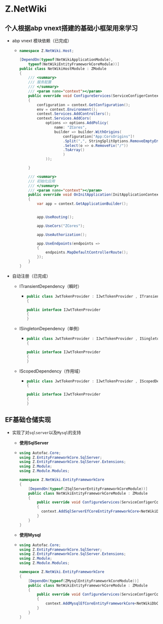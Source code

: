 # Z.NetWiki

## 个人根据abp vnext搭建的基础小框架用来学习

- abp vnext 模块依赖（已完成）

  - ``````C#
    namespace Z.NetWiki.Host;
    
    [DependOn(typeof(NetWikiApplicationModule),
        typeof(NetWikiEntityFrameworkCoreModule))]
    public class NetWikiHostModule : ZModule
    {
        /// <summary>
        /// 服务配置
        /// </summary>
        /// <param name="context"></param>
        public override void ConfigureServices(ServiceConfigerContext context)
        {
            configuration = context.GetConfiguration();
            env = context.Environment();
            context.Services.AddControllers();
            context.Services.AddCors(
                options => options.AddPolicy(
                    name: "ZCores",
                    builder => builder.WithOrigins(
                        configuration["App:CorsOrigins"]!
                        .Split(",", StringSplitOptions.RemoveEmptyEntries)//获取移除空白字符串
                        .Select(o => o.RemoveFix("/"))
                        .ToArray()
                        )
                ));
    
        }
    
        /// <summary>
        /// 初始化应用
        /// </summary>
        /// <param name="context"></param>
        public override void OnInitApplication(InitApplicationContext context)
        {
            var app = context.GetApplicationBuilder();
    
           
            app.UseRouting();
    
            app.UseCors("ZCores");
    
            app.UseAuthorization();
    
            app.UseEndpoints(endpoints =>
            {
                endpoints.MapDefaultControllerRoute();
            });
        }
    }
    

- 自动注册（已完成）

  - ITransientDependency（瞬时）

    - ``````C#
      public class JwtTokenProvider : IJwtTokenProvider , ITransientDependency
      {
      
      public interface IJwtTokenProvider
      {
      }

  - ISingletonDependency（单例）

    - ``````C#
      public class JwtTokenProvider : IJwtTokenProvider , ISingletonDependency
      {
      
      public interface IJwtTokenProvider
      {
      }

  - IScopedDependency（作用域）

    - ``````c#
      public class JwtTokenProvider : IJwtTokenProvider , IScopedDependency
      {
      
      public interface IJwtTokenProvider
      {
      }

## EF基础仓储实现

- 实现了对`sqlserver`以及`Mysql`的支持

  - **使用SqlServer**

  - ```C#
    using Autofac.Core;
    using Z.EntityFrameworkCore.SqlServer;
    using Z.EntityFrameworkCore.SqlServer.Extensions;
    using Z.Module;
    using Z.Module.Modules;
    
    namespace Z.NetWiki.EntityFrameworkCore
    {
        [DependOn(typeof(ZSqlServerEntityFrameworkCoreModule))]
        public class NetWikiEntityFrameworkCoreModule : ZModule
        {
            public override void ConfigureServices(ServiceConfigerContext context)
            {
              context.AddSqlServerEfCoreEntityFrameworkCore<NetWikiDbContext>();
            }
        }
    }
    ```

  - **使用Mysql**

  - ``````c#
    using Autofac.Core;
    using Z.EntityFrameworkCore.SqlServer;
    using Z.EntityFrameworkCore.SqlServer.Extensions;
    using Z.Module;
    using Z.Module.Modules;
    
    namespace Z.NetWiki.EntityFrameworkCore
    {
        [DependOn(typeof(ZMysqlEntityFrameworkCoreModule))]
        public class NetWikiEntityFrameworkCoreModule : ZModule
        {
            public override void ConfigureServices(ServiceConfigerContext context)
            {
                context.AddMysqlEfCoreEntityFrameworkCore<NetWikiDbContext>();
            }
        }
    }
    ``````
